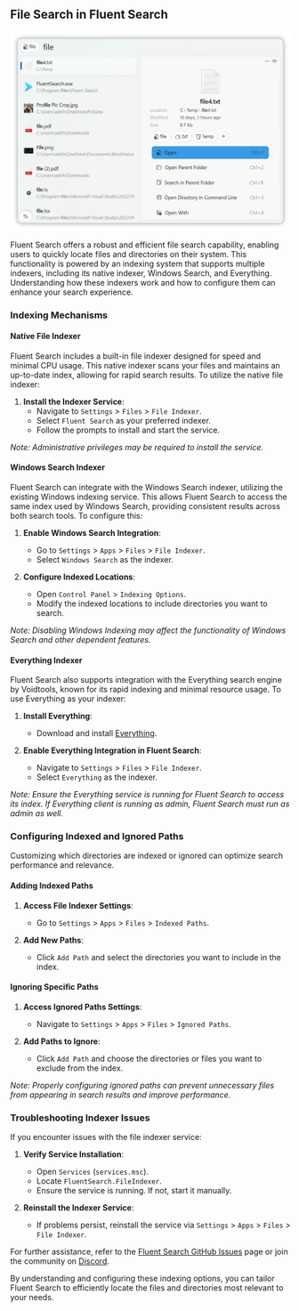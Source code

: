 ## File Search in Fluent Search

<img alt="Fluent Search Search Tags Settings" src="/docs/images/FileTagLight.webp" width="600" height="auto">

Fluent Search offers a robust and efficient file search capability, enabling users to quickly locate files and directories on their system. This functionality is powered by an indexing system that supports multiple indexers, including its native indexer, Windows Search, and Everything. Understanding how these indexers work and how to configure them can enhance your search experience.

### Indexing Mechanisms

#### Native File Indexer

Fluent Search includes a built-in file indexer designed for speed and minimal CPU usage. This native indexer scans your files and maintains an up-to-date index, allowing for rapid search results. To utilize the native file indexer:

1. **Install the Indexer Service**:
    - Navigate to `Settings` > `Files` > `File Indexer`.
    - Select `Fluent Search` as your preferred indexer.
    - Follow the prompts to install and start the service.

*Note: Administrative privileges may be required to install the service.*

#### Windows Search Indexer

Fluent Search can integrate with the Windows Search indexer, utilizing the existing Windows indexing service. This allows Fluent Search to access the same index used by Windows Search, providing consistent results across both search tools. To configure this:

1. **Enable Windows Search Integration**:
    - Go to `Settings` > `Apps` > `Files` > `File Indexer`.
    - Select `Windows Search` as the indexer.

2. **Configure Indexed Locations**:
    - Open `Control Panel` > `Indexing Options`.
    - Modify the indexed locations to include directories you want to search.

*Note: Disabling Windows Indexing may affect the functionality of Windows Search and other dependent features.*

#### Everything Indexer

Fluent Search also supports integration with the Everything search engine by Voidtools, known for its rapid indexing and minimal resource usage. To use Everything as your indexer:

1. **Install Everything**:
    - Download and install [Everything](https://www.voidtools.com/).

2. **Enable Everything Integration in Fluent Search**:
    - Navigate to `Settings` > `Files` > `File Indexer`.
    - Select `Everything` as the indexer.

*Note: Ensure the Everything service is running for Fluent Search to access its index. If Everything client is running as admin, Fluent Search must run as admin as well.*

### Configuring Indexed and Ignored Paths

Customizing which directories are indexed or ignored can optimize search performance and relevance.

#### Adding Indexed Paths

1. **Access File Indexer Settings**:
    - Go to `Settings` > `Apps` > `Files` > `Indexed Paths`.

2. **Add New Paths**:
    - Click `Add Path` and select the directories you want to include in the index.

#### Ignoring Specific Paths

1. **Access Ignored Paths Settings**:
    - Navigate to `Settings` > `Apps` > `Files` > `Ignored Paths`.

2. **Add Paths to Ignore**:
    - Click `Add Path` and choose the directories or files you want to exclude from the index.

*Note: Properly configuring ignored paths can prevent unnecessary files from appearing in search results and improve performance.*

### Troubleshooting Indexer Issues

If you encounter issues with the file indexer service:

1. **Verify Service Installation**:
    - Open `Services` (`services.msc`).
    - Locate `FluentSearch.FileIndexer`.
    - Ensure the service is running. If not, start it manually.

2. **Reinstall the Indexer Service**:
    - If problems persist, reinstall the service via `Settings` > `Apps` > `Files` > `File Indexer`.

For further assistance, refer to the [Fluent Search GitHub Issues](https://github.com/adirh3/Fluent-Search/issues) page or join the community on [Discord](https://discord.com/invite/fluentsearch).

By understanding and configuring these indexing options, you can tailor Fluent Search to efficiently locate the files and directories most relevant to your needs. 